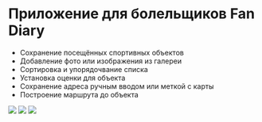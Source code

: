 # Приложение для болельщиков Fan Diary
- Сохранение посещённых спортивных объектов
- Добавление фото или изображения из галереи
- Сортировка и упорядочвание списка
- Установка оценки для объекта
- Сохранение адреса ручным вводом или меткой с карты
- Построение маршрута до объекта


<img src="https://i.postimg.cc/0N9ww2WX/2022-10-18-18-36-02.png"> <img src="https://i.postimg.cc/W3BrtmQg/2022-10-18-18-38-28.png"> <img src="https://i.postimg.cc/WbnFPPbM/2022-10-18-18-41-54.png"> 


